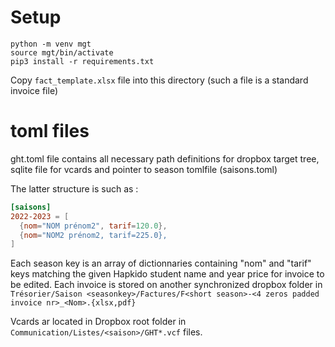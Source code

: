 # Setup

~~~
python -m venv mgt
source mgt/bin/activate
pip3 install -r requirements.txt
~~~

Copy `fact_template.xlsx` file into this directory (such a file is a standard invoice file)
# toml files

ght.toml file contains all necessary path definitions for dropbox target tree, sqlite file for vcards and pointer to season tomlfile (saisons.toml)

The latter structure is such as :

~~~toml
[saisons]
2022-2023 = [
  {nom="NOM prénom2", tarif=120.0},
  {nom="NOM2 prénom2, tarif=225.0},
]
~~~

Each season key is an array of dictionnaries containing "nom" and "tarif" keys matching the given Hapkido student name and year price for invoice to be edited.
Each invoice is stored on another synchronized dropbox folder in `Trésorier/Saison <seasonkey>/Factures/F<short season>-<4 zeros padded invoice nr>_<Nom>.{xlsx,pdf}`

Vcards ar located in Dropbox root folder in `Communication/Listes/<saison>/GHT*.vcf` files.
